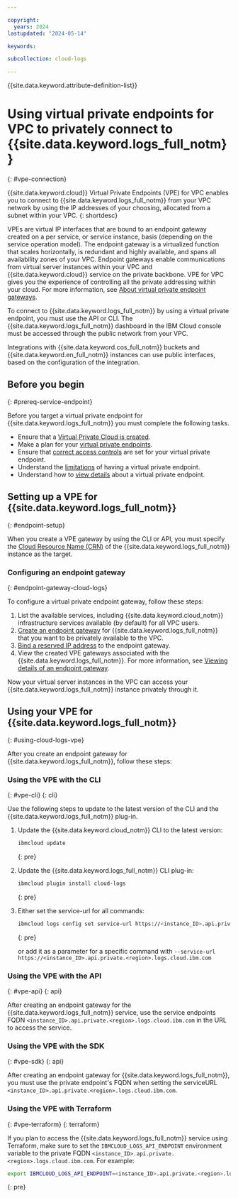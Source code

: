 ```yaml
---

copyright:
  years: 2024
lastupdated: "2024-05-14"

keywords:

subcollection: cloud-logs

---
```


{{site.data.keyword.attribute-definition-list}}

# Using virtual private endpoints for VPC to privately connect to {{site.data.keyword.logs_full_notm}}
{: #vpe-connection}

{{site.data.keyword.cloud}} Virtual Private Endpoints (VPE) for VPC enables you to connect to {{site.data.keyword.logs_full_notm}} from your VPC network by using the IP addresses of your choosing, allocated from a subnet within your VPC.
{: shortdesc}

VPEs are virtual IP interfaces that are bound to an endpoint gateway created on a per service, or service instance, basis (depending on the service operation model). The endpoint gateway is a virtualized function that scales horizontally, is redundant and highly available, and spans all availability zones of your VPC. Endpoint gateways enable communications from virtual server instances within your VPC and {{site.data.keyword.cloud}} service on the private backbone. VPE for VPC gives you the experience of controlling all the private addressing within your cloud. For more information, see [About virtual private endpoint gateways](/docs/vpc?topic=vpc-about-vpe).

To connect to {{site.data.keyword.logs_full_notm}} by using a virtual private endpoint, you must use the API or CLI. The {{site.data.keyword.logs_full_notm}} dashboard in the IBM Cloud console must be accessed through the public network from your VPC.

Integrations with {{site.data.keyword.cos_full_notm}} buckets and {{site.data.keyword.en_full_notm}} instances can use public interfaces, based on the configuration of the integration.

## Before you begin
{: #prereq-service-endpoint}

Before you target a virtual private endpoint for {{site.data.keyword.logs_full_notm}} you must complete the following tasks.

* Ensure that a [Virtual Private Cloud is created](/docs/vpc?topic=vpc-getting-started).
* Make a plan for your [virtual private endpoints](/docs/vpc?topic=vpc-planning-considerations).
* Ensure that [correct access controls](/docs/vpc?topic=vpc-configure-acls-sgs-endpoint-gateways) are set for your virtual private endpoint.
* Understand the [limitations](/docs/vpc?topic=vpc-limitations-vpe) of having a virtual private endpoint.
* Understand how to [view details](/docs/vpc?topic=vpc-vpe-viewing-details-of-an-endpoint-gateway) about a virtual private endpoint.

## Setting up a VPE for {{site.data.keyword.logs_full_notm}}
{: #endpoint-setup}

<!-- Depending on how your service supports and requires users to set up this capability, document the steps to ensure a user can successfully connect over the virtual private endpoint gateway. The following steps can be used for most services that use the generic path. If you have custom steps beyond the listed ones below, add them as needed. -->

When you create a VPE gateway by using the CLI or API, you must specify the [Cloud Resource Name (CRN)](/docs/account?topic=account-crn) of the {{site.data.keyword.logs_full_notm}} instance as the target.

### Configuring an endpoint gateway
{: #endpoint-gateway-cloud-logs}

To configure a virtual private endpoint gateway, follow these steps:

1. List the available services, including {{site.data.keyword.cloud_notm}} infrastructure services available (by default) for all VPC users.
2. [Create an endpoint gateway](/docs/vpc?topic=vpc-ordering-endpoint-gateway) for {{site.data.keyword.logs_full_notm}} that you want to be privately available to the VPC.
3. [Bind a reserved IP address](/docs/vpc?topic=vpc-bind-unbind-reserved-ip) to the endpoint gateway.
4. View the created VPE gateways associated with the {{site.data.keyword.logs_full_notm}}. For more information, see [Viewing details of an endpoint gateway](/docs/vpc?topic=vpc-vpe-viewing-details-of-an-endpoint-gateway).

Now your virtual server instances in the VPC can access your {{site.data.keyword.logs_full_notm}} instance privately through it.

## Using your VPE for {{site.data.keyword.logs_full_notm}}
{: #using-cloud-logs-vpe}

After you create an endpoint gateway for {{site.data.keyword.logs_full_notm}}, follow these steps:

### Using the VPE with the CLI
{: #vpe-cli}
{: cli}

Use the following steps to update to the latest version of the CLI and the {{site.data.keyword.logs_full_notm}} plug-in.

1. Update the {{site.data.keyword.cloud_notm}} CLI to the latest version:

   ```sh
   ibmcloud update
   ```
   {: pre}

2. Update the {{site.data.keyword.logs_full_notm}} CLI plug-in:

   ```sh
   ibmcloud plugin install cloud-logs
   ```
   {: pre}
   
3. Either set the service-url for all commands:

   ```sh
   ibmcloud logs config set service-url https://<instance_ID>.api.private.<region>.logs.cloud.ibm.com
   ```
   {: pre}

   or add it as a parameter for a specific command with `--service-url https://<instance_ID>.api.private.<region>.logs.cloud.ibm.com`
   

### Using the VPE with the API
{: #vpe-api}
{: api}

After creating an endpoint gateway for the {{site.data.keyword.logs_full_notm}} service, use the service endpoints FQDN `<instance_ID>.api.private.<region>.logs.cloud.ibm.com` in the URL to access the service.

### Using the VPE with the SDK
{: #vpe-sdk}
{: api}

After creating an endpoint gateway for {{site.data.keyword.logs_full_notm}}, you must use the private endpoint's FQDN when setting the serviceURL `<instance_ID>.api.private.<region>.logs.cloud.ibm.com`.


### Using the VPE with Terraform
{: #vpe-terraform}
{: terraform}

If you plan to access the {{site.data.keyword.logs_full_notm}} service using Terraform, make sure to set the `IBMCLOUD_LOGS_API_ENDPOINT` environment variable to the private FQDN `<instance_ID>.api.private.<region>.logs.cloud.ibm.com`. For example:

```sh
export IBMCLOUD_LOGS_API_ENDPOINT=<instance_ID>.api.private.<region>.logs.cloud.ibm.com
```
{: pre}
